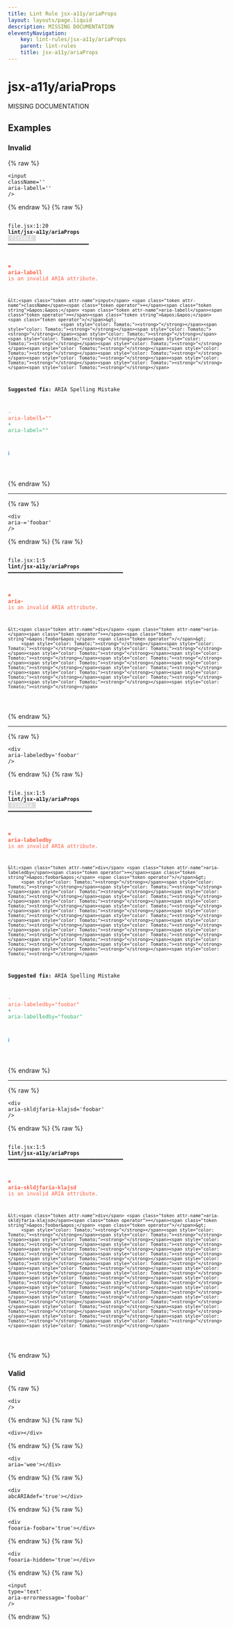 ```yaml
---
title: Lint Rule jsx-a11y/ariaProps
layout: layouts/page.liquid
description: MISSING DOCUMENTATION
eleventyNavigation:
	key: lint-rules/jsx-a11y/ariaProps
	parent: lint-rules
	title: jsx-a11y/ariaProps
---
```


# jsx-a11y/ariaProps

MISSING DOCUMENTATION

<!-- EVERYTHING BELOW IS AUTOGENERATED. SEE SCRIPTS FOLDER FOR UPDATE SCRIPTS hash(9fbef27aea1676275932b2b7e14ce26a162d2120) -->

## Examples
### Invalid
{% raw %}<pre class="language-text"><code class="language-text"><<span class="token attr-name">input</span> <span class="token attr-name">className</span><span class="token operator">=</span><span class="token string">&apos;&apos;</span> <span class="token attr-name">aria-labell</span><span class="token operator">=</span><span class="token string">&apos;&apos;</span> <span class="token operator">/</span>></code></pre>{% endraw %}
{% raw %}<pre class="language-text"><code class="language-text">
 <span style="text-decoration-style: dotted;">file.jsx:1:20</span> <strong>lint/jsx-a11y/ariaProps</strong> <span style="color: white; background-color: #ddd;"> FIXABLE </span> ━━━━━━━━━━━━━━━━━━━━━━━━━━

  <strong><span style="color: Tomato;">✖ </span></strong><span style="color: Tomato;"><strong>aria-labell</strong></span><span style="color: Tomato;"> is an invalid ARIA attribute.</span>

    &lt;<span class="token attr-name">input</span> <span class="token attr-name">className</span><span class="token operator">=</span><span class="token string">&apos;&apos;</span> <span class="token attr-name">aria-labell</span><span class="token operator">=</span><span class="token string">&apos;&apos;</span> <span class="token operator">/</span>&gt;
                        <span style="color: Tomato;"><strong>^</strong></span><span style="color: Tomato;"><strong>^</strong></span><span style="color: Tomato;"><strong>^</strong></span><span style="color: Tomato;"><strong>^</strong></span><span style="color: Tomato;"><strong>^</strong></span><span style="color: Tomato;"><strong>^</strong></span><span style="color: Tomato;"><strong>^</strong></span><span style="color: Tomato;"><strong>^</strong></span><span style="color: Tomato;"><strong>^</strong></span><span style="color: Tomato;"><strong>^</strong></span><span style="color: Tomato;"><strong>^</strong></span><span style="color: Tomato;"><strong>^</strong></span><span style="color: Tomato;"><strong>^</strong></span><span style="color: Tomato;"><strong>^</strong></span>

  <strong>Suggested fix:</strong> ARIA Spelling Mistake

  <span style="color: Tomato;">-</span> <span style="color: Tomato;">aria-label</span><span style="color: Tomato;"><strong>l</strong></span><span style="color: Tomato;">=&quot;&quot;</span>
  <span style="color: MediumSeaGreen;">+</span> <span style="color: MediumSeaGreen;">aria-label=&quot;&quot;</span>

  <strong><span style="color: DodgerBlue;">ℹ </span></strong>

</code></pre>{% endraw %}

---------------

{% raw %}<pre class="language-text"><code class="language-text"><<span class="token attr-name">div</span> <span class="token attr-name">aria-</span><span class="token operator">=</span><span class="token string">&apos;foobar&apos;</span> <span class="token operator">/</span>></code></pre>{% endraw %}
{% raw %}<pre class="language-text"><code class="language-text">
 <span style="text-decoration-style: dotted;">file.jsx:1:5</span> <strong>lint/jsx-a11y/ariaProps</strong> ━━━━━━━━━━━━━━━━━━━━━━━━━━━━━━━━━━━━━

  <strong><span style="color: Tomato;">✖ </span></strong><span style="color: Tomato;"><strong>aria-</strong></span><span style="color: Tomato;"> is an invalid ARIA attribute.</span>

    &lt;<span class="token attr-name">div</span> <span class="token attr-name">aria-</span><span class="token operator">=</span><span class="token string">&apos;foobar&apos;</span> <span class="token operator">/</span>&gt;
         <span style="color: Tomato;"><strong>^</strong></span><span style="color: Tomato;"><strong>^</strong></span><span style="color: Tomato;"><strong>^</strong></span><span style="color: Tomato;"><strong>^</strong></span><span style="color: Tomato;"><strong>^</strong></span><span style="color: Tomato;"><strong>^</strong></span><span style="color: Tomato;"><strong>^</strong></span><span style="color: Tomato;"><strong>^</strong></span><span style="color: Tomato;"><strong>^</strong></span><span style="color: Tomato;"><strong>^</strong></span><span style="color: Tomato;"><strong>^</strong></span><span style="color: Tomato;"><strong>^</strong></span><span style="color: Tomato;"><strong>^</strong></span><span style="color: Tomato;"><strong>^</strong></span>

</code></pre>{% endraw %}

---------------

{% raw %}<pre class="language-text"><code class="language-text"><<span class="token attr-name">div</span> <span class="token attr-name">aria-labeledby</span><span class="token operator">=</span><span class="token string">&apos;foobar&apos;</span> <span class="token operator">/</span>></code></pre>{% endraw %}
{% raw %}<pre class="language-text"><code class="language-text">
 <span style="text-decoration-style: dotted;">file.jsx:1:5</span> <strong>lint/jsx-a11y/ariaProps</strong> <span style="color: white; background-color: #ddd;"> FIXABLE </span> ━━━━━━━━━━━━━━━━━━━━━━━━━━━

  <strong><span style="color: Tomato;">✖ </span></strong><span style="color: Tomato;"><strong>aria-labeledby</strong></span><span style="color: Tomato;"> is an invalid ARIA attribute.</span>

    &lt;<span class="token attr-name">div</span> <span class="token attr-name">aria-labeledby</span><span class="token operator">=</span><span class="token string">&apos;foobar&apos;</span> <span class="token operator">/</span>&gt;
         <span style="color: Tomato;"><strong>^</strong></span><span style="color: Tomato;"><strong>^</strong></span><span style="color: Tomato;"><strong>^</strong></span><span style="color: Tomato;"><strong>^</strong></span><span style="color: Tomato;"><strong>^</strong></span><span style="color: Tomato;"><strong>^</strong></span><span style="color: Tomato;"><strong>^</strong></span><span style="color: Tomato;"><strong>^</strong></span><span style="color: Tomato;"><strong>^</strong></span><span style="color: Tomato;"><strong>^</strong></span><span style="color: Tomato;"><strong>^</strong></span><span style="color: Tomato;"><strong>^</strong></span><span style="color: Tomato;"><strong>^</strong></span><span style="color: Tomato;"><strong>^</strong></span><span style="color: Tomato;"><strong>^</strong></span><span style="color: Tomato;"><strong>^</strong></span><span style="color: Tomato;"><strong>^</strong></span><span style="color: Tomato;"><strong>^</strong></span><span style="color: Tomato;"><strong>^</strong></span><span style="color: Tomato;"><strong>^</strong></span><span style="color: Tomato;"><strong>^</strong></span><span style="color: Tomato;"><strong>^</strong></span><span style="color: Tomato;"><strong>^</strong></span>

  <strong>Suggested fix:</strong> ARIA Spelling Mistake

  <span style="color: Tomato;">-</span> <span style="color: Tomato;">aria-labeledby=&quot;foobar&quot;</span>
  <span style="color: MediumSeaGreen;">+</span> <span style="color: MediumSeaGreen;">aria-label</span><span style="color: MediumSeaGreen;"><strong>l</strong></span><span style="color: MediumSeaGreen;">edby=&quot;foobar&quot;</span>

  <strong><span style="color: DodgerBlue;">ℹ </span></strong>

</code></pre>{% endraw %}

---------------

{% raw %}<pre class="language-text"><code class="language-text"><<span class="token attr-name">div</span> <span class="token attr-name">aria-skldjfaria-klajsd</span><span class="token operator">=</span><span class="token string">&apos;foobar&apos;</span> <span class="token operator">/</span>></code></pre>{% endraw %}
{% raw %}<pre class="language-text"><code class="language-text">
 <span style="text-decoration-style: dotted;">file.jsx:1:5</span> <strong>lint/jsx-a11y/ariaProps</strong> ━━━━━━━━━━━━━━━━━━━━━━━━━━━━━━━━━━━━━

  <strong><span style="color: Tomato;">✖ </span></strong><span style="color: Tomato;"><strong>aria-skldjfaria-klajsd</strong></span><span style="color: Tomato;"> is an invalid ARIA attribute.</span>

    &lt;<span class="token attr-name">div</span> <span class="token attr-name">aria-skldjfaria-klajsd</span><span class="token operator">=</span><span class="token string">&apos;foobar&apos;</span> <span class="token operator">/</span>&gt;
         <span style="color: Tomato;"><strong>^</strong></span><span style="color: Tomato;"><strong>^</strong></span><span style="color: Tomato;"><strong>^</strong></span><span style="color: Tomato;"><strong>^</strong></span><span style="color: Tomato;"><strong>^</strong></span><span style="color: Tomato;"><strong>^</strong></span><span style="color: Tomato;"><strong>^</strong></span><span style="color: Tomato;"><strong>^</strong></span><span style="color: Tomato;"><strong>^</strong></span><span style="color: Tomato;"><strong>^</strong></span><span style="color: Tomato;"><strong>^</strong></span><span style="color: Tomato;"><strong>^</strong></span><span style="color: Tomato;"><strong>^</strong></span><span style="color: Tomato;"><strong>^</strong></span><span style="color: Tomato;"><strong>^</strong></span><span style="color: Tomato;"><strong>^</strong></span><span style="color: Tomato;"><strong>^</strong></span><span style="color: Tomato;"><strong>^</strong></span><span style="color: Tomato;"><strong>^</strong></span><span style="color: Tomato;"><strong>^</strong></span><span style="color: Tomato;"><strong>^</strong></span><span style="color: Tomato;"><strong>^</strong></span><span style="color: Tomato;"><strong>^</strong></span><span style="color: Tomato;"><strong>^</strong></span><span style="color: Tomato;"><strong>^</strong></span><span style="color: Tomato;"><strong>^</strong></span><span style="color: Tomato;"><strong>^</strong></span><span style="color: Tomato;"><strong>^</strong></span><span style="color: Tomato;"><strong>^</strong></span><span style="color: Tomato;"><strong>^</strong></span><span style="color: Tomato;"><strong>^</strong></span>

</code></pre>{% endraw %}
### Valid
{% raw %}<pre class="language-text"><code class="language-text"><<span class="token attr-name">div</span> <span class="token operator">/</span>></code></pre>{% endraw %}
{% raw %}<pre class="language-text"><code class="language-text"><<span class="token attr-name">div</span>><<span class="token operator">/</span><span class="token attr-name">div</span>></code></pre>{% endraw %}
{% raw %}<pre class="language-text"><code class="language-text"><<span class="token attr-name">div</span> <span class="token attr-name">aria</span><span class="token operator">=</span><span class="token string">&apos;wee&apos;</span>><<span class="token operator">/</span><span class="token attr-name">div</span>></code></pre>{% endraw %}
{% raw %}<pre class="language-text"><code class="language-text"><<span class="token attr-name">div</span> <span class="token attr-name">abcARIAdef</span><span class="token operator">=</span><span class="token string">&apos;true&apos;</span>><<span class="token operator">/</span><span class="token attr-name">div</span>></code></pre>{% endraw %}
{% raw %}<pre class="language-text"><code class="language-text"><<span class="token attr-name">div</span> <span class="token attr-name">fooaria-foobar</span><span class="token operator">=</span><span class="token string">&apos;true&apos;</span>><<span class="token operator">/</span><span class="token attr-name">div</span>></code></pre>{% endraw %}
{% raw %}<pre class="language-text"><code class="language-text"><<span class="token attr-name">div</span> <span class="token attr-name">fooaria-hidden</span><span class="token operator">=</span><span class="token string">&apos;true&apos;</span>><<span class="token operator">/</span><span class="token attr-name">div</span>></code></pre>{% endraw %}
{% raw %}<pre class="language-text"><code class="language-text"><<span class="token attr-name">input</span> <span class="token attr-name">type</span><span class="token operator">=</span><span class="token string">&apos;text&apos;</span> <span class="token attr-name">aria-errormessage</span><span class="token operator">=</span><span class="token string">&apos;foobar&apos;</span> <span class="token operator">/</span>></code></pre>{% endraw %}
